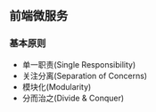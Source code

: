 ## 前端微服务

### 基本原则

- 单一职责(Single Responsibility)
- 关注分离(Separation of Concerns)
- 模块化(Modularity)
- 分而治之(Divide & Conquer)
